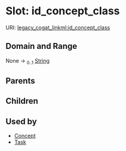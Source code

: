 
# Slot: id_concept_class



URI: [legacy_cogat_linkml:id_concept_class](https://w3id.org/rwblair/legacy-cogat-linkml/id_concept_class)


## Domain and Range

None &#8594;  <sub>0..1</sub> [String](types/String.md)

## Parents


## Children


## Used by

 * [Concept](Concept.md)
 * [Task](Task.md)
